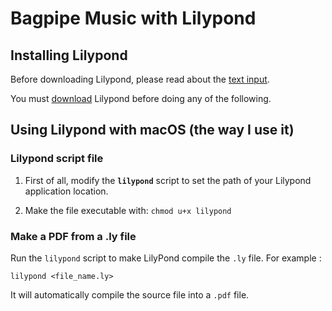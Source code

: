 # Bagpipe Music with Lilypond

## Installing Lilypond

Before downloading Lilypond, please read about the [text input](http://lilypond.org/text-input.html).

You must [download](http://lilypond.org/download.html) Lilypond before doing any of the following.

## Using Lilypond with macOS (the way I use it)

### Lilypond script file

1. First of all, modify the **`lilypond`** script to set the path of your Lilypond application location.

2. Make the file executable with: `chmod u+x lilypond`

### Make a PDF from a .ly file

Run the `lilypond` script to make LilyPond compile the `.ly` file. For example :

```
lilypond <file_name.ly>
```

It will automatically compile the source file into a `.pdf` file. 
